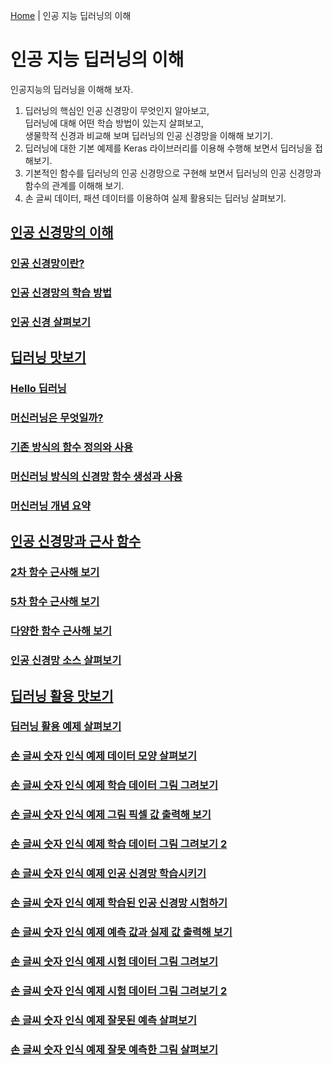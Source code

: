 [Home](./../README.md) | 인공 지능 딥러닝의 이해

# 인공 지능 딥러닝의 이해

인공지능의 딥러닝을 이해해 보자.

1. 딥러닝의 핵심인 인공 신경망이 무엇인지 알아보고,  
딥러닝에 대해 어떤 학습 방법이 있는지 살펴보고,  
생물학적 신경과 비교해 보며 딥러닝의 인공 신경망을 이해해 보기기.
2. 딥러닝에 대한 기본 예제를 Keras 라이브러리를 이용해 수행해 보면서 딥러닝을 접해보기.
3. 기본적인 함수를 딥러닝의 인공 신경망으로 구현해 보면서 딥러닝의 인공 신경망과 함수의 관계를 이해해 보기.
4. 손 글씨 데이터, 패션 데이터를 이용하여 실제 활용되는 딥러닝 살펴보기.


## [인공 신경망의 이해](./1_1/README.md)
### [인공 신경망이란?](./1_1/1_1_1/README.md)
### [인공 신경망의 학습 방법](./1_1/1_1_2/README.md)
### [인공 신경 살펴보기](./1_1/1_1_3/README.md)
## [딥러닝 맛보기](./1_2/README.md)
### [Hello 딥러닝](./1_2/1_2_1/README.md)
### [머신러닝은 무엇일까?](./1_2/1_2_2/README.md)
### [기존 방식의 함수 정의와 사용](./1_2/1_2_3/README.md)
### [머신러닝 방식의 신경망 함수 생성과 사용](./1_2/1_2_4/README.md)
### [머신러닝 개념 요약](./1_2/1_2_5/README.md)
## [인공 신경망과 근사 함수](./1_3/README.md)
### [2차 함수 근사해 보기](./1_3/1_3_1/README.md)
### [5차 함수 근사해 보기](./1_3/1_3_2/README.md)
### [다양한 함수 근사해 보기](./1_3/1_3_3/README.md)
### [인공 신경망 소스 살펴보기](./1_3/1_3_4/README.md)
## [딥러닝 활용 맛보기](./1_4/README.md)
### [딥러닝 활용 예제 살펴보기](./1_4/1_4_1/README.md)
### [손 글씨 숫자 인식 예제 데이터 모양 살펴보기](./1_4/1_4_2/README.md)
### [손 글씨 숫자 인식 예제 학습 데이터 그림 그려보기](./1_4/1_4_3/README.md)
### [손 글씨 숫자 인식 예제 그림 픽셀 값 출력해 보기](./1_4/1_4_4/README.md)
### [손 글씨 숫자 인식 예제 학습 데이터 그림 그려보기 2](./1_4/1_4_5/README.md)
### [손 글씨 숫자 인식 예제 인공 신경망 학습시키기](./1_4/1_4_6/README.md)
### [손 글씨 숫자 인식 예제 학습된 인공 신경망 시험하기](./1_4/1_4_7/README.md)
### [손 글씨 숫자 인식 예제 예측 값과 실제 값 출력해 보기](./1_4/1_4_8/README.md)
### [손 글씨 숫자 인식 예제 시험 데이터 그림 그려보기](./1_4/1_4_9/README.md)
### [손 글씨 숫자 인식 예제 시험 데이터 그림 그려보기 2](./1_4/1_4_10/README.md)
### [손 글씨 숫자 인식 예제 잘못된 예측 살펴보기](./1_4/1_4_11/README.md)
### [손 글씨 숫자 인식 예제 잘못 예측한 그림 살펴보기](./1_4/1_4_12/README.md)
